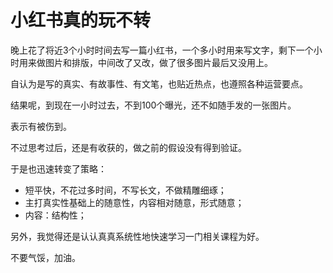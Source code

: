 # 小红书真的玩不转

晚上花了将近3个小时时间去写一篇小红书，一个多小时用来写文字，剩下一个小时用来做图片和排版，中间改了又改，做了很多图片最后又没用上。

自认为是写的真实、有故事性、有文笔，也贴近热点，也遵照各种运营要点。

结果呢，到现在一小时过去，不到100个曝光，还不如随手发的一张图片。

表示有被伤到。

不过思考过后，还是有收获的，做之前的假设没有得到验证。

于是也迅速转变了策略：

- 短平快，不花过多时间，不写长文，不做精雕细琢；
- 主打真实性基础上的随意性，内容相对随意，形式随意；
- 内容：结构性；

另外，我觉得还是认认真真系统性地快速学习一门相关课程为好。

不要气馁，加油。
